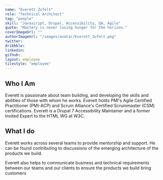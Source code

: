 ```yaml
---
name: "Everett Zufelt"
role: "Technical Architect"
tag: "people"
skill: "Javascript, Drupal, Accessibility, QA, Agile"
quote: "Mastery is never losing hunger for the horizon."
coverImageUrl: ""
authorImageUrl: "/images/avatar/Everett_Zufelt.png"
twitter:
dribbble: 
linkedin:
github:
layout: employee
tilestyle: "employee"
---
```


## Who I Am

Everett is passionate about team building, and developing the skills and abilities of those with whom he works. Everett holds PMI's Agile Certified Practitioner (PMI-ACP) and Scrum Alliance's Certified Scrummaster (CSM) certifications. Everett is a Drupal 7 Accessibility Maintainer and a former Invited Expert to the HTML WG at W3C.

## What I do

Everett works across several teams to provide mentorship and support. He can be found contributing to discussions of the emerging architecture of the products we build.

Everett also helps to communicate business and technical requirements between our teams and our clients to ensure the products we build bring customers
